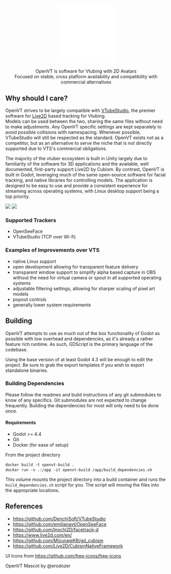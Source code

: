 <p align="center">
  <img src="branding/monochrome.svg" width="180" />
</p>
<p align="center">OpenVT is software for Vtubing with 2D Avatars<br>Focused on stable, cross platform availability and compatibility with commercial alternatives</p>

## Why should I care?

OpenVT strives to be largely compatible with [VTubeStudio](https://denchisoft.com/), the premier software for [Live2D](https://www.live2d.com/en/) based tracking for Vtubing.  
Models can be used between the two, sharing the same files without need to make adjustments.  Any OpenVT specific settings are kept separately to avoid possible collisions with namespacing. 
Whenever possible, VTubeStudio will still be respected as the standard.  OpenVT exists not as a competitor, but as an alternative to serve the niche that is not directly supported due to VTS's commercial obligations.

The majority of the vtuber ecosystem is built in Unity largely due to familiarity of the software for 3D applications and the available, well documented, first-party support Live2D by Cubism.
By contrast, OpenVT is built in Godot, leveraging much of the same open-source software for facial tracking, and native libraries for controlling models.  The application is designed to be easy to use and provide a consistent experience for streaming across operating systems, with Linux desktop support being a top priority.

<img src="https://github.com/user-attachments/assets/1b473b34-d3a2-4ca8-aaba-4869706a4d8f" />
<img src="https://github.com/user-attachments/assets/33037252-d183-49a2-8af0-e43e935797d6" />



### Supported Trackers

- OpenSeeFace
- VTubeStudio (TCP over Wi-fi)

### Examples of Improvements over VTS

- native Linux support
- open development allowing for transparent feature delivery
- transparent window support to simplify alpha based capture in OBS without the need for virtual camera or spout in all supported operating systems
- adjustable filtering settings, allowing for sharper scaling of pixel art models
- popout controls
- generally lower system requirements

## Building

OpenVT attempts to use as much out of the box functionality of Godot as possible with low overhead and dependencies, as it's already a rather feature rich runtime.
As such, GDScript is the primary language of the codebase.

Using the base version of at least Godot 4.3 will be enough to edit the project.
Be sure to grab the export templates if you wish to export standalone binaries.

### Building Dependencies

Please follow the readmes and build instructions of any git submodules to know of any specifics.
Git submodules are not expected to change frequently.  Building the dependencies for most will only need to be done once.

#### Requirements
- Godot >= 4.4
- Git
- Docker (for ease of setup)

From the project directory

```
docker build -t openvt-build .
docker run -v .:/app -it openvt-build /app/build_dependencies.sh
```

This volume mounts the project directory into a build container and runs the `build_dependencies.sh` script for you.
The script will moving the files into the appropriate locations.

## References

- https://github.com/DenchiSoft/VTubeStudio
- https://github.com/emilianavt/OpenSeeFace
- https://github.com/Inochi2D/facetrack-d
- https://www.live2d.com/en/
- https://github.com/MizunagiKB/gd_cubism
- https://github.com/Live2D/CubismNativeFramework

UI Icons from
https://github.com/free-icons/free-icons

OpenVT Mascot by @erodozer
